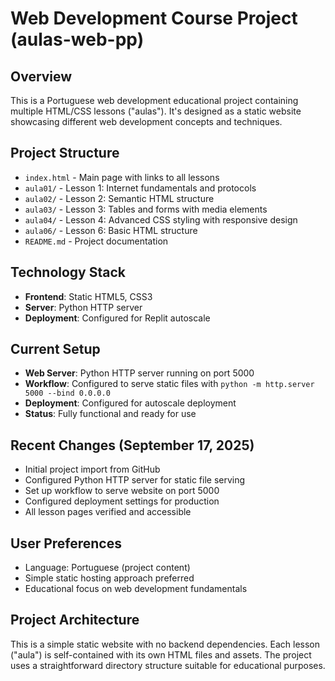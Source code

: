 # Web Development Course Project (aulas-web-pp)

## Overview
This is a Portuguese web development educational project containing multiple HTML/CSS lessons ("aulas"). It's designed as a static website showcasing different web development concepts and techniques.

## Project Structure
- `index.html` - Main page with links to all lessons
- `aula01/` - Lesson 1: Internet fundamentals and protocols
- `aula02/` - Lesson 2: Semantic HTML structure
- `aula03/` - Lesson 3: Tables and forms with media elements
- `aula04/` - Lesson 4: Advanced CSS styling with responsive design
- `aula06/` - Lesson 6: Basic HTML structure
- `README.md` - Project documentation

## Technology Stack
- **Frontend**: Static HTML5, CSS3
- **Server**: Python HTTP server
- **Deployment**: Configured for Replit autoscale

## Current Setup
- **Web Server**: Python HTTP server running on port 5000
- **Workflow**: Configured to serve static files with `python -m http.server 5000 --bind 0.0.0.0`
- **Deployment**: Configured for autoscale deployment
- **Status**: Fully functional and ready for use

## Recent Changes (September 17, 2025)
- Initial project import from GitHub
- Configured Python HTTP server for static file serving
- Set up workflow to serve website on port 5000
- Configured deployment settings for production
- All lesson pages verified and accessible

## User Preferences
- Language: Portuguese (project content)
- Simple static hosting approach preferred
- Educational focus on web development fundamentals

## Project Architecture
This is a simple static website with no backend dependencies. Each lesson ("aula") is self-contained with its own HTML files and assets. The project uses a straightforward directory structure suitable for educational purposes.